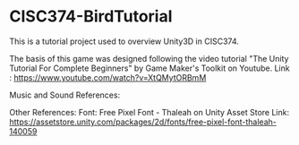 # CISC374-BirdTutorial
This is a tutorial project used to overview Unity3D in CISC374.

The basis of this game was designed following the video tutorial "The Unity Tutorial For Complete Beginners" by Game Maker's Toolkit on Youtube. Link : https://www.youtube.com/watch?v=XtQMytORBmM 

Music and Sound References:

Other References: 
Font: Free Pixel Font - Thaleah on Unity Asset Store
  Link: https://assetstore.unity.com/packages/2d/fonts/free-pixel-font-thaleah-140059

